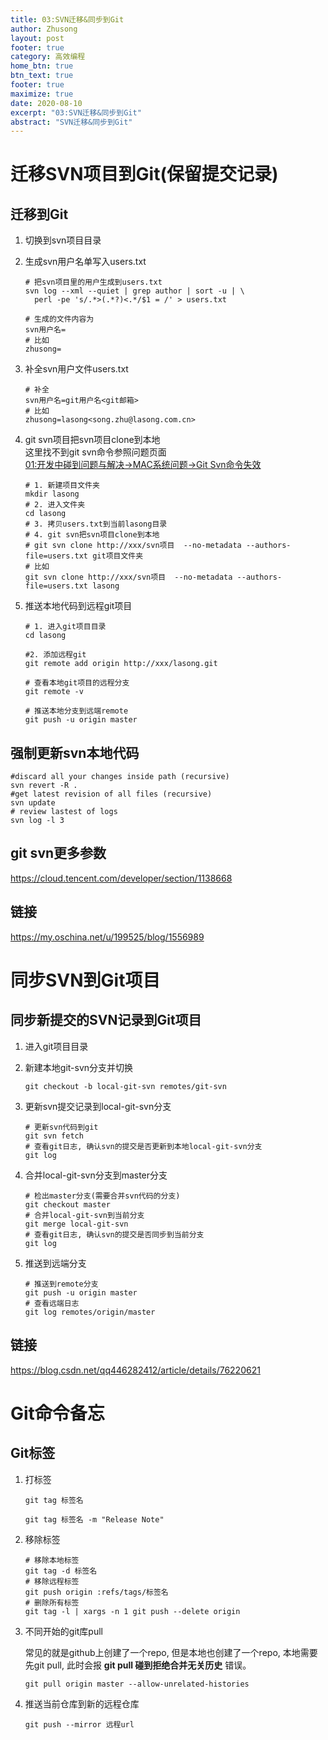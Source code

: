 ```yaml
---
title: 03:SVN迁移&同步到Git
author: Zhusong
layout: post
footer: true
category: 高效编程
home_btn: true
btn_text: true
footer: true
maximize: true
date: 2020-08-10
excerpt: "03:SVN迁移&同步到Git"
abstract: "SVN迁移&同步到Git"
---
```


# 迁移SVN项目到Git(保留提交记录)

## 迁移到Git
1. 切换到svn项目目录  
2. 生成svn用户名单写入users.txt

	```shell
	# 把svn项目里的用户生成到users.txt
	svn log --xml --quiet | grep author | sort -u | \
	  perl -pe 's/.*>(.*?)<.*/$1 = /' > users.txt
	  
	# 生成的文件内容为
	svn用户名=
	# 比如
	zhusong=
	```
	
3. 补全svn用户文件users.txt

	```shell
	# 补全
	svn用户名=git用户名<git邮箱>
	# 比如
	zhusong=lasong<song.zhu@lasong.com.cn>
	```

4. git svn项目把svn项目clone到本地  
这里找不到git svn命令参照问题页面  
[01:开发中碰到问题与解决->MAC系统问题->Git Svn命令失效](/question)

	```shell
	# 1. 新建项目文件夹
	mkdir lasong
	# 2. 进入文件夹
	cd lasong
	# 3. 拷贝users.txt到当前lasong目录
	# 4. git svn把svn项目clone到本地
	# git svn clone http://xxx/svn项目  --no-metadata --authors-file=users.txt git项目文件夹
	# 比如
	git svn clone http://xxx/svn项目  --no-metadata --authors-file=users.txt lasong
	```
	
5. 推送本地代码到远程git项目
	
	```shell
	# 1. 进入git项目目录
	cd lasong
	
	#2. 添加远程git
	git remote add origin http://xxx/lasong.git
	
	# 查看本地git项目的远程分支
	git remote -v
	
	# 推送本地分支到远端remote
	git push -u origin master
	```

## 强制更新svn本地代码

```shell
#discard all your changes inside path (recursive)
svn revert -R .
#get latest revision of all files (recursive)
svn update
# review lastest of logs
svn log -l 3
```
## git svn更多参数
<https://cloud.tencent.com/developer/section/1138668>


## 链接
<https://my.oschina.net/u/199525/blog/1556989>

# 同步SVN到Git项目
## 同步新提交的SVN记录到Git项目
1. 进入git项目目录
2. 新建本地git-svn分支并切换  

	```shell
	git checkout -b local-git-svn remotes/git-svn
	```
3. 更新svn提交记录到local-git-svn分支

	```shell
	# 更新svn代码到git
	git svn fetch
	# 查看git日志, 确认svn的提交是否更新到本地local-git-svn分支
	git log
	```
4. 合并local-git-svn分支到master分支
	
	```shell
	# 检出master分支(需要合并svn代码的分支)
	git checkout master
	# 合并local-git-svn到当前分支
	git merge local-git-svn
	# 查看git日志, 确认svn的提交是否同步到当前分支
	git log
	```
5. 推送到远端分支
	
	```shell
	# 推送到remote分支
	git push -u origin master
	# 查看远端日志
	git log remotes/origin/master
	```
	
## 链接
<https://blog.csdn.net/qq446282412/article/details/76220621>


# Git命令备忘

## Git标签

1.  打标签

	```shell
	git tag 标签名
	
	git tag 标签名 -m "Release Note"
	```

2. 移除标签

	```shell
	# 移除本地标签
	git tag -d 标签名
	# 移除远程标签
	git push origin :refs/tags/标签名
	# 删除所有标签  
	git tag -l | xargs -n 1 git push --delete origin
	```
	
3. 不同开始的git库pull  
	
	常见的就是github上创建了一个repo, 但是本地也创建了一个repo, 本地需要先git pull, 此时会报 __git pull 碰到拒绝合并无关历史__ 错误。  
	
	```shell
	git pull origin master --allow-unrelated-histories 
	```

4. 推送当前仓库到新的远程仓库

	```shell
	git push --mirror 远程url
	```